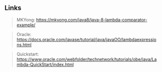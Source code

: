 ## Links
> MKYong:  https://mkyong.com/java8/java-8-lambda-comparator-example/

> Oracle:  https://docs.oracle.com/javase/tutorial/java/javaOO/lambdaexpressions.html

> Quickstart: https://www.oracle.com/webfolder/technetwork/tutorials/obe/java/Lambda-QuickStart/index.html